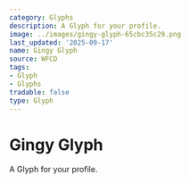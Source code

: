 ```yaml
---
category: Glyphs
description: A Glyph for your profile.
image: ../images/gingy-glyph-65cbc35c29.png
last_updated: '2025-09-17'
name: Gingy Glyph
source: WFCD
tags:
- Glyph
- Glyphs
tradable: false
type: Glyph
---
```


# Gingy Glyph

A Glyph for your profile.

